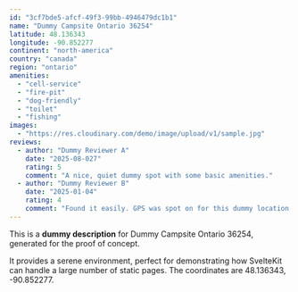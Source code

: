 ```yaml
---
id: "3cf7bde5-afcf-49f3-99bb-4946479dc1b1"
name: "Dummy Campsite Ontario 36254"
latitude: 48.136343
longitude: -90.852277
continent: "north-america"
country: "canada"
region: "ontario"
amenities:
  - "cell-service"
  - "fire-pit"
  - "dog-friendly"
  - "toilet"
  - "fishing"
images:
  - "https://res.cloudinary.com/demo/image/upload/v1/sample.jpg"
reviews:
  - author: "Dummy Reviewer A"
    date: "2025-08-027"
    rating: 5
    comment: "A nice, quiet dummy spot with some basic amenities."
  - author: "Dummy Reviewer B"
    date: "2025-01-04"
    rating: 4
    comment: "Found it easily. GPS was spot on for this dummy location."
---
```


This is a **dummy description** for Dummy Campsite Ontario 36254, generated for the proof of concept.

It provides a serene environment, perfect for demonstrating how SvelteKit can handle a large number of static pages. The coordinates are 48.136343, -90.852277.
